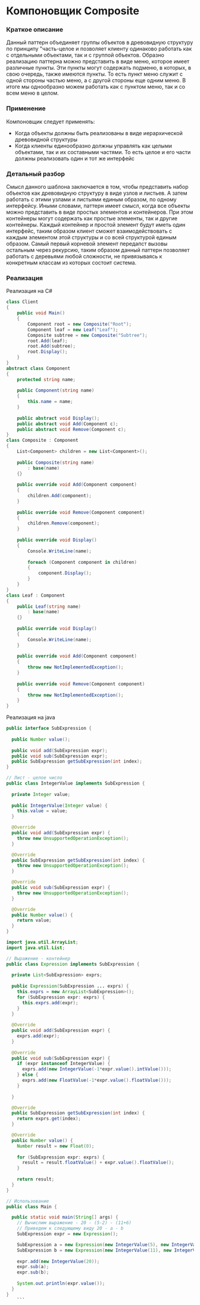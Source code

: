 # Компоновщик Composite
### Краткое описание
Данный паттерн  объединяет группы объектов в древовидную структуру по принципу "часть-целое и позволяет клиенту одинаково работать как с отдельными объектами, так и с группой объектов.
Образно реализацию паттерна можно представить в виде меню, которое имеет различные пункты. Эти пункты могут содержать подменю, в которых, в свою очередь, также имеются пункты. То есть пункт меню служит с одной стороны частью меню, а с другой стороны еще одним меню. В итоге мы однообразно можем работать как с пунктом меню, так и со всем меню в целом.

### Применение
Компоновщик следует применять:
- Когда объекты должны быть реализованы в виде иерархической древовидной структуры
- Когда клиенты единообразно должны управлять как целыми объектами, так и их составными частями. То есть целое и его части должны реализовать один и тот же интерфейс

### Детальный разбор
Смысл данного шаблона заключается в том, чтобы представить набор объектов как древовидную структуру в виде узлов и листьев. А затем работать с этими узлами и листьями единым образом, по одному интерфейсу. Иными словами, паттерн имеет смысл, когда все объекты можно представить в виде простых элементов и контейнеров. При этом контейнеры могут содержать как простые элементы, так и другие контейнеры. Каждый контейнер и простой элемент будут иметь один интерфейс, таким образом клиент сможет взаимодействовать с каждым элементом этой структуры и со всей структурой единым образом. Самый первый корневой элемент передапст вызовы остальным через рекурсию, таким образом данный паттерн позволяет работать с деревьями любой сложности, не привязываясь к конкретным классам из которых состоит система.

### Реализация 
Реализация на C#
``` cs
class Client
{
    public void Main()
    {
        Component root = new Composite("Root");
        Component leaf = new Leaf("Leaf");
        Composite subtree = new Composite("Subtree");
        root.Add(leaf);
        root.Add(subtree);
        root.Display();
    }
}
abstract class Component
{
    protected string name;
 
    public Component(string name)
    {
        this.name = name;
    }
 
    public abstract void Display();
    public abstract void Add(Component c); 
    public abstract void Remove(Component c);
}
class Composite : Component
{
    List<Component> children = new List<Component>();
 
    public Composite(string name)
        : base(name)
    {}
 
    public override void Add(Component component)
    {
        children.Add(component);
    }
 
    public override void Remove(Component component)
    {
        children.Remove(component);
    }
 
    public override void Display()
    {
        Console.WriteLine(name);
 
        foreach (Component component in children)
        {
            component.Display();
        }
    }
}
class Leaf : Component
{
    public Leaf(string name)
        : base(name)
    {}
 
    public override void Display()
    {
        Console.WriteLine(name);
    }
 
    public override void Add(Component component)
    {
        throw new NotImplementedException();
    }
 
    public override void Remove(Component component)
    {
        throw new NotImplementedException();
    }
}
  ```
Реализация на java
``` java
public interface SubExpression {
  
  public Number value();
  
  public void add(SubExpression expr);
  public void sub(SubExpression expr);
  public SubExpression getSubExpression(int index);
}

// Лист - целое число
public class IntegerValue implements SubExpression {
  
  private Integer value;
  
  public IntegerValue(Integer value) {
    this.value = value;
  }

  @Override
  public void add(SubExpression expr) {
    throw new UnsupportedOperationException();    
  }

  @Override
  public SubExpression getSubExpression(int index) {
    throw new UnsupportedOperationException();
  }

  @Override
  public void sub(SubExpression expr) {
    throw new UnsupportedOperationException();    
  }

  @Override
  public Number value() {
    return value;
  }
}

import java.util.ArrayList;
import java.util.List;

// Выражение - контейнер
public class Expression implements SubExpression {
  
  private List<SubExpression> exprs;
  
  public Expression(SubExpression ... exprs) {
    this.exprs = new ArrayList<SubExpression>();
    for (SubExpression expr: exprs) {
      this.exprs.add(expr);
    }
  }
  
  @Override
  public void add(SubExpression expr) {
    exprs.add(expr);    
  }
  
  @Override
  public void sub(SubExpression expr) {
    if (expr instanceof IntegerValue) {
      exprs.add(new IntegerValue(-1*expr.value().intValue()));
    } else {
      exprs.add(new FloatValue(-1*expr.value().floatValue()));
    }
    
  }

  @Override
  public SubExpression getSubExpression(int index) {
    return exprs.get(index);
  }

  @Override
  public Number value() {
    Number result = new Float(0);
    
    for (SubExpression expr: exprs) {
      result = result.floatValue() + expr.value().floatValue();
    }
    
    return result;
  }
}

// Использование
public class Main {

  public static void main(String[] args) {
    // Вычислим выражение - 20 - (5-2) - (11+6)
    // Приведем к следующему виду 20 - a - b
    SubExpression expr = new Expression();

    SubExpression a = new Expression(new IntegerValue(5), new IntegerValue(-2));
    SubExpression b = new Expression(new IntegerValue(11), new IntegerValue(6));
    
    expr.add(new IntegerValue(20));
    expr.sub(a);
    expr.sub(b);
    
    System.out.println(expr.value());
  }
}
    ```

